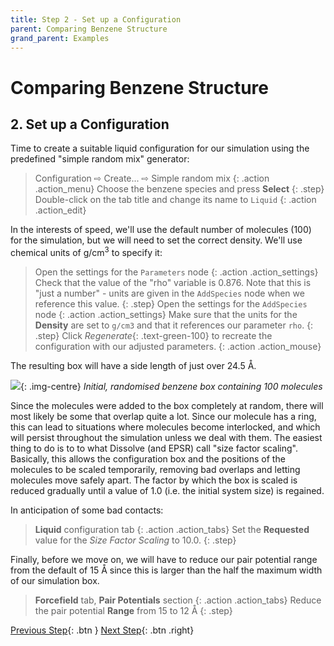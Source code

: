 ```yaml
---
title: Step 2 - Set up a Configuration
parent: Comparing Benzene Structure
grand_parent: Examples
---
```

# Comparing Benzene Structure

## 2. Set up a Configuration

Time to create a suitable liquid configuration for our simulation using the predefined "simple random mix" generator:

> Configuration &#8680; Create... &#8680; Simple random mix
{: .action .action_menu}
> Choose the benzene species and press **Select**
{: .step}
> Double-click on the tab title and change its name to `Liquid`
{: .action .action_edit}

In the interests of speed, we'll use the default number of molecules (100) for the simulation, but we will need to set the correct density. We'll use chemical units of g/cm<sup>3</sup> to specify it:

> Open the settings for the `Parameters` node
{: .action .action_settings}
> Check that the value of the "rho" variable is 0.876. Note that this is "just a number" - units are given in the `AddSpecies` node when we reference this value.
{: .step}
> Open the settings for the `AddSpecies` node
{: .action .action_settings}
> Make sure that the units for the **Density** are set to `g/cm3` and that it references our parameter `rho`.
{: .step}
> Click _Regenerate_{: .text-green-100} to recreate the configuration with our adjusted parameters.
{: .action .action_mouse}

The resulting box will have a side length of just over 24.5 &#8491;.

![](benzenebox.png){: .img-centre}
*Initial, randomised benzene box containing 100 molecules*

Since the molecules were added to the box completely at random, there will most likely be some that overlap quite a lot. Since our molecule has a ring, this can lead to situations where molecules become interlocked, and which will persist throughout the simulation unless we deal with them. The easiest thing to do is to to what Dissolve (and EPSR) call "size factor scaling". Basically, this allows the configuration box and the positions of the molecules to be scaled temporarily, removing bad overlaps and letting molecules move safely apart. The factor by which the box is scaled is reduced gradually until a value of 1.0 (i.e. the initial system size) is regained.

In anticipation of some bad contacts:

> **Liquid** configuration tab
{: .action .action_tabs}
> Set the **Requested** value for the _Size Factor Scaling_ to 10.0.
{: .step}

Finally, before we move on, we will have to reduce our pair potential range from the default of 15 &#8491; since this is larger than the half the maximum width of our simulation box.

> **Forcefield** tab, **Pair Potentials** section
{: .action .action_tabs}
> Reduce the pair potential **Range** from 15 to 12 &#8491;
{: .step}

[Previous Step](step1.md){: .btn }   [Next Step](step3.md){: .btn .right}

